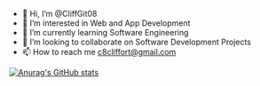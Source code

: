 - 👋 Hi, I’m @CliffGit08
- 👀 I’m interested in Web and App Development
- 🌱 I’m currently learning Software Engineering
- 💞️ I’m looking to collaborate on Software Development Projects
- 📫 How to reach me c8cliffort@gmail.com

<!---
CliffGit08/CliffGit08 is a ✨ special ✨ repository because its `README.md` (this file) appears on your GitHub profile.
You can click the Preview link to take a look at your changes.
--->

[![Anurag's GitHub stats](https://github-readme-stats.vercel.app/api?CliffGit08anuraghazra)](https://github.com/anuraghazra/github-readme-stats)
